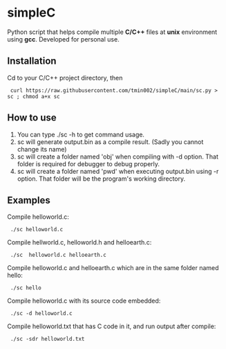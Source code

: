 # simpleC
Python script that helps compile multiple **C/C++** files at **unix** environment using **gcc**. Developed for personal use.

## Installation
Cd to your C/C++ project directory, then

     curl https://raw.githubusercontent.com/tmin002/simpleC/main/sc.py > sc ; chmod a+x sc
## How to use

  1. You can type ./sc -h to get command usage.
  2. sc will generate output.bin as a compile result. (Sadly you cannot change its name)
  3. sc will create a folder named 'obj' when compiling with -d option. That folder is required for debugger to debug properly. 
  4. sc will create a folder named 'pwd' when executing output.bin using -r option. That folder will be the program's working directory.
  
## Examples

 Compile helloworld.c:

     ./sc helloworld.c

 Compile hellworld.c, helloworld.h and helloearth.c:

     ./sc  helloworld.c helloearth.c

 Compile helloworld.c and helloearth.c which are in the same folder named hello:

     ./sc hello

 Compile helloworld.c with its source code embedded:

     ./sc -d helloworld.c

 Compile helloworld.txt that has C code in it, and run output after compile:

     ./sc -sdr helloworld.txt
